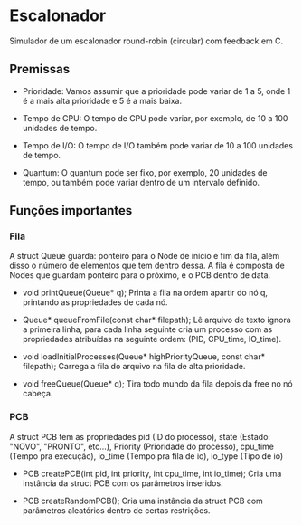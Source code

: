 # Escalonador
Simulador de um escalonador round-robin (circular) com feedback em C.

## Premissas

* Prioridade: Vamos assumir que a prioridade pode variar de 1 a 5, onde 1 é a mais alta prioridade e 5 é a mais baixa.

* Tempo de CPU: O tempo de CPU pode variar, por exemplo, de 10 a 100 unidades de tempo.

* Tempo de I/O: O tempo de I/O também pode variar de 10 a 100 unidades de tempo.

* Quantum: O quantum pode ser fixo, por exemplo, 20 unidades de tempo, ou também pode variar dentro de um intervalo definido.

## Funções importantes 

### Fila

A struct Queue guarda: ponteiro para o Node de início e fim da fila, além disso o número de elementos que tem dentro dessa. A fila é composta de Nodes que guardam ponteiro para o próximo, e o PCB dentro de data.

* void printQueue(Queue* q); 
Printa a fila na ordem apartir do nó q, printando as propriedades de cada nó.

* Queue* queueFromFile(const char* filepath);
Lê arquivo de texto ignora a primeira linha, para cada linha seguinte cria um processo com as propriedades atribuídas na seguinte ordem: (PID, CPU_time, IO_time).

* void loadInitialProcesses(Queue* highPriorityQueue, const char* filepath);
Carrega a fila do arquivo na fila de alta prioridade.

* void freeQueue(Queue* q);
Tira todo mundo da fila depois da free no nó cabeça.

### PCB

A struct PCB tem as propriedades pid (ID do processo), state (Estado: "NOVO", "PRONTO", etc...), Priority (Prioridade do processo), cpu_time (Tempo pra execução), io_time (Tempo pra fila de io), io_type (Tipo de io)

* PCB createPCB(int pid, int priority, int cpu_time, int io_time);
Cria uma instância da struct PCB com os parâmetros inseridos.

* PCB createRandomPCB();
Cria uma instância da struct PCB com parâmetros aleatórios dentro de certas restrições.